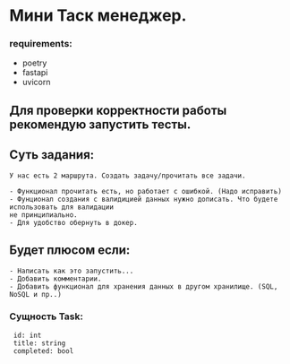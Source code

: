 # Мини Таск менеджер.

### requirements:

- poetry
- fastapi
- uvicorn

## Для проверки корректности работы рекомендую запустить тесты.

## Суть задания:
```
У нас есть 2 маршрута. Создать задачу/прочитать все задачи. 

- Функционал прочитать есть, но работает с ошибкой. (Надо исправить)
- Фунционал создания с валидицией данных нужно дописать. Что будете использовать для валидации
не принципиально.
- Для удобство обернуть в докер.
```

## Будет плюсом если:
```
- Написать как это запустить...
- Добавить комментарии.
- Добавить функционал для хранения данных в другом хранилище. (SQL, NoSQL и пр..)
```

### Сущность Task:
```
 id: int
 title: string
 completed: bool
```